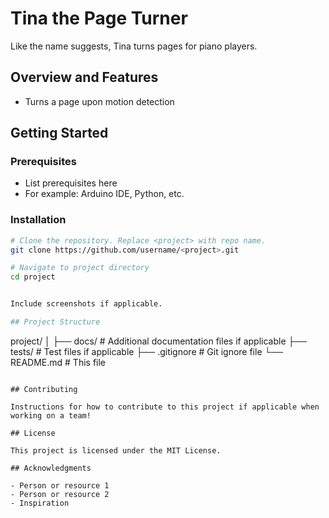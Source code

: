 # Tina the Page Turner

Like the name suggests, Tina turns pages for piano players.

## Overview and Features

- Turns a page upon motion detection

## Getting Started

### Prerequisites

- List prerequisites here
- For example: Arduino IDE, Python, etc.

### Installation

```bash
# Clone the repository. Replace <project> with repo name.
git clone https://github.com/username/<project>.git

# Navigate to project directory
cd project


Include screenshots if applicable.

## Project Structure

```
project/
│
├── docs/            # Additional documentation files if applicable
├── tests/           # Test files if applicable
├── .gitignore       # Git ignore file
└── README.md        # This file
```

## Contributing

Instructions for how to contribute to this project if applicable when working on a team!

## License

This project is licensed under the MIT License.

## Acknowledgments

- Person or resource 1
- Person or resource 2
- Inspiration 